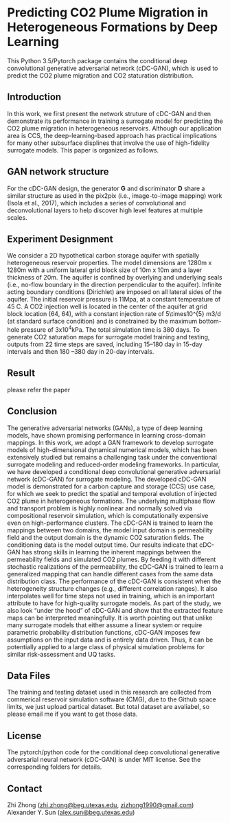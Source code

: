 # Predicting CO2 Plume Migration in Heterogeneous Formations by Deep Learning
This Python 3.5/Pytorch package contains the conditional deep convolutional generative adversarial network (cDC-GAN), which is used to predict the CO2 plume migration and CO2 staturation distribution. 
## Introduction
In this work, we first present the network struture of cDC-GAN and then demonstrate its performance in training a surrogate model for predicting the CO2 plume migration in heterogeneous reservoirs. Although our application area is CCS, the deep-learning-based approach has practical implications for many other subsurface displines that involve the use of high-fidelity surrogate models. This paper is organized as follows. 
## GAN network structure
For the cDC-GAN design, the generator **__G__** and discriminator **__D__** share a similar structure as used in the pix2pix (i.e., image-to-image mapping) work (Isola et al., 2017), which includes a series of convolutional and deconvolutional layers to help discover high level features at multiple scales. 

## Experiment Designment
We consider a 2D hypothetical carbon storage aquifer with spatially heterogeneous reservoir properties. The model dimensions are 1280m x 1280m with a uniform lateral grid block size of 10m x 10m and a layer thickness of 20m. The aquifer is confined by overlying and underlying seals (i.e., no-flow boundary in the direction perpendicular to the aquifer). Infinite acting boundary conditions (Dirichlet) are imposed on all lateral sides of the aquifer. The initial reservoir pressure is 11Mpa, at a constant temperature of 45 C. A CO2 injection well is located in the center of the aquifer at grid block location (64, 64), with a constant injection rate of 5\times10^{5} m3/d (at standard surface condition) and is constrained by the maximum bottom-hole pressure of 3x10<sup>4</sup>kPa. The total simulation time is 380 days. To generate CO2 saturation maps for surrogate model training and testing, outputs from 22 time steps are saved, including 15–180 day in 15-day intervals and then 180 –380 day in 20-day intervals.
## Result
please refer the paper
## Conclusion 
The generative adversarial networks (GANs), a type of deep learning models, have shown promising performance in learning cross-domain mappings. In this work, we adopt a GAN framework to develop surrogate models of high-dimensional dynamical numerical models, which has been extensively studied but remains a challenging task under the conventional surrogate modeling and reduced-order modeling frameworks. In particular, we have developed a conditional deep convolutional generative adversarial network (cDC-GAN) for surrogate modeling. The developed cDC-GAN model is demonstrated for a carbon capture and storage (CCS) use case, for which we seek to predict the spatial and temporal evolution of injected CO2 plume in heterogeneous formations. The underlying multiphase flow and transport problem is highly nonlinear and normally solved via compositional reservoir simulation, which is computationally expensive even on high-performance clusters. The cDC-GAN is trained to learn the mappings between two domains, the model input domain is permeability field and the output domain is the dynamic CO2 saturation fields. The conditioning data is the model output time. Our results indicate that cDC-GAN has strong skills in learning the inherent mappings between the permeability fields and simulated CO2 plumes. By feeding it with different stochastic realizations of the permeability, the cDC-GAN is trained to learn a generalized mapping that can handle different cases from the same data distribution class. The performance of the cDC-GAN is consistent when the heterogeneity structure changes (e.g., different correlation ranges). It also interpolates well for time steps not used in training, which is an important attribute to have for high-quality surrogate models. As part of the study, we also look “under the hood” of cDC-GAN and show that the extracted feature maps can be interpreted meaningfully. It is worth pointing out that unlike many surrogate models that either assume a linear system or require parametric probability distribution functions, cDC-GAN imposes few assumptions on the input data and is entirely data driven. Thus, it can be potentially applied to a large class of physical simulation problems for similar risk-assessment and UQ tasks.
## Data Files
The training and testing dataset used in this research are collected from commerical reservoir simulation software (CMG), due to the Github space limits, we just upload partical dataset. But total dataset are avaliabel, so please email me if you want to get those data. 

## License
The pytorch/python code for the conditional deep convolutional generative adversarial neural network (cDC-GAN) is under MIT license. See the corresponding folders for details.

## Contact
Zhi Zhong (zhi.zhong@beg.utexas.edu, zizhong1990@gmail.com)
Alexander Y. Sun (alex.sun@beg.utexas.edu)
